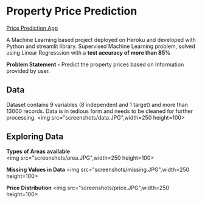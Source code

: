 # Property Price Prediction
[Price Prediction App](https://price--prediction-app.herokuapp.com)

A Machine Learning based project deployed on Heroku and developed with Python and streamlit library. Supervised Machine Learning problem, solved using Linear Regresssion with a **test accuracy of more than 85%**<br>

**Problem Statement -** Predict the property prices based on Information provided by user.
## Data
Dataset contains 9 variables (8 independent and 1 target) and more than 13000 records. Data is in tedious form and needs to be cleaned for further processing. 
<img src="screenshots/data.JPG",width=250 height=100>

## Exploring Data
**Types of Areas available**<br>
<img src="screenshots/area.JPG",width=250 height=100>

**Missing Values in Data**
<img src="screenshots/missing.JPG",width=250 height=100>

**Price Distribution**
<img src="screenshots/price.JPG",width=250 height=100>

